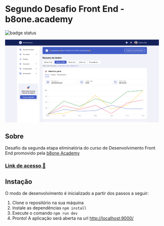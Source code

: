 # Segundo Desafio Front End - b8one.academy

![badge status](https://img.shields.io/badge/Project%20Status-done-green?)

<img src="./screenshot-app.png" >

## Sobre

Desafio da segunda etapa eliminatória do curso de Desenvolvimento Front End promovido pela <a href="https://www.b8one.academy/">b8one Academy</a>

### <a href="https://leottx.github.io/b8one-desafio-front-end/">Link de acesso 🔗</a>

## Instação

O modo de desenvolvimento é inicializado a partir dos passos a seguir:

1. Clone o repositório na sua máquina
2. Instale as dependências `npm install`
3. Execute o comando `npm run dev`
4. Pronto! A aplicação será aberta na url <a href="http://localhost:9000">http://localhost:9000/</a>
